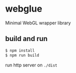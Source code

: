 # webglue
Minimal WebGL wrapper library

## build and run
```sh
$ npm install
$ npm run build
```

run http server on `./dist`
